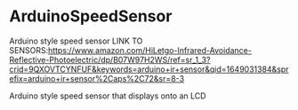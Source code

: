 # ArduinoSpeedSensor
Arduino style speed sensor 
LINK TO SENSORS:https://www.amazon.com/HiLetgo-Infrared-Avoidance-Reflective-Photoelectric/dp/B07W97H2WS/ref=sr_1_3?crid=9QXOVTCYNFUF&keywords=arduino+ir+sensor&qid=1649031384&sprefix=arduino+ir+sensor%2Caps%2C72&sr=8-3

Arduino style speed sensor that displays onto an LCD
